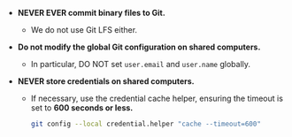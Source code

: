 - **NEVER EVER commit binary files to Git.**
  - We do not use Git LFS either.

- **Do not modify the global Git configuration on shared computers.**  
  - In particular, DO NOT set `user.email` and `user.name` globally.

- **NEVER store credentials on shared computers.**  
  - If necessary, use the credential cache helper, ensuring the timeout is set to **600 seconds or less.**  
    ```sh
    git config --local credential.helper "cache --timeout=600"
    ```
